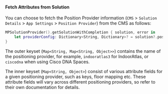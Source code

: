#### Fetch Attributes from Solution

You can choose to fetch the Position Provider information (`CMS` > `Solution Details` > `App Settings` > `Position Provider`) from the CMS as follows:

```swift
MPSolutionProvider().getSolutionWithCompletion { solution, error in
    let providerConfig: Dictionary<String, Dictionary>? = solution?.positionProviderConfigs
}
```

The outer keyset (`Map<String, Map<String, Object>>`) contains the name of the positioning provider, for example, `indooratlas3` for IndoorAtlas, or `ciscodna` when using Cisco DNA Spaces.

The inner keyset (`Map<String, Object>`) consist of various attribute fields for a given positioning provider, such as keys, floor mapping etc. These attribute fields will vary across different positioning providers, so refer to their own documentation for details.

